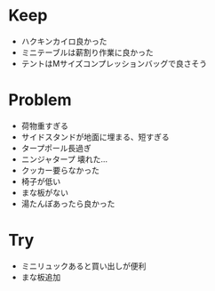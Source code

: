 # Keep
- ハクキンカイロ良かった
- ミニテーブルは薪割り作業に良かった
- テントはMサイズコンプレッションバッグで良さそう

# Problem
- 荷物重すぎる
- サイドスタンドが地面に埋まる、短すぎる
- タープポール長過ぎ
- ニンジャタープ 壊れた…
- クッカー要らなかった
- 椅子が低い
- まな板がない
- 湯たんぽあったら良かった

# Try
- ミニリュックあると買い出しが便利
- まな板追加
